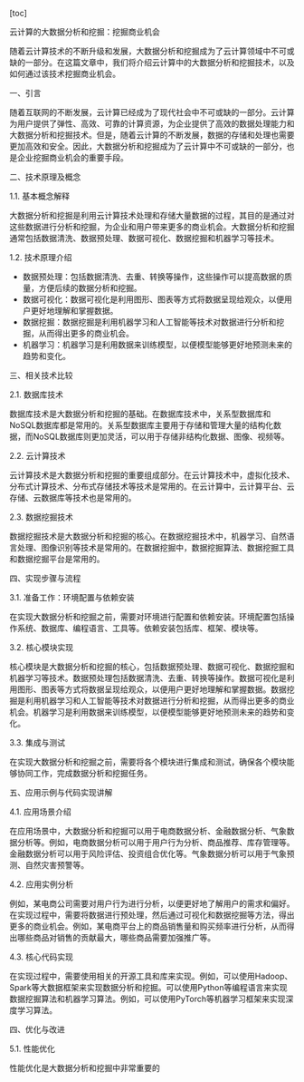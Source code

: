 
[toc]                    
                
                
云计算的大数据分析和挖掘：挖掘商业机会

随着云计算技术的不断升级和发展，大数据分析和挖掘成为了云计算领域中不可或缺的一部分。在这篇文章中，我们将介绍云计算中的大数据分析和挖掘技术，以及如何通过该技术挖掘商业机会。

一、引言

随着互联网的不断发展，云计算已经成为了现代社会中不可或缺的一部分。云计算为用户提供了弹性、高效、可靠的计算资源，为企业提供了高效的数据处理能力和大数据分析和挖掘技术。但是，随着云计算的不断发展，数据的存储和处理也需要更加高效和安全。因此，大数据分析和挖掘成为了云计算中不可或缺的一部分，也是企业挖掘商业机会的重要手段。

二、技术原理及概念

1.1. 基本概念解释

大数据分析和挖掘是利用云计算技术处理和存储大量数据的过程，其目的是通过对这些数据进行分析和挖掘，为企业和用户带来更多的商业机会。大数据分析和挖掘通常包括数据清洗、数据预处理、数据可视化、数据挖掘和机器学习等技术。

1.2. 技术原理介绍

- 数据预处理：包括数据清洗、去重、转换等操作，这些操作可以提高数据的质量，方便后续的数据分析和挖掘。
- 数据可视化：数据可视化是利用图形、图表等方式将数据呈现给观众，以便用户更好地理解和掌握数据。
- 数据挖掘：数据挖掘是利用机器学习和人工智能等技术对数据进行分析和挖掘，从而得出更多的商业机会。
- 机器学习：机器学习是利用数据来训练模型，以便模型能够更好地预测未来的趋势和变化。

三、相关技术比较

2.1. 数据库技术

数据库技术是大数据分析和挖掘的基础。在数据库技术中，关系型数据库和NoSQL数据库都是常用的。关系型数据库主要用于存储和管理大量的结构化数据，而NoSQL数据库则更加灵活，可以用于存储非结构化数据、图像、视频等。

2.2. 云计算技术

云计算技术是大数据分析和挖掘的重要组成部分。在云计算技术中，虚拟化技术、分布式计算技术、分布式存储技术等技术是常用的。在云计算中，云计算平台、云存储、云数据库等技术也是常用的。

2.3. 数据挖掘技术

数据挖掘技术是大数据分析和挖掘的核心。在数据挖掘技术中，机器学习、自然语言处理、图像识别等技术是常用的。在数据挖掘中，数据挖掘算法、数据挖掘工具和数据挖掘平台是常用的。

四、实现步骤与流程

3.1. 准备工作：环境配置与依赖安装

在实现大数据分析和挖掘之前，需要对环境进行配置和依赖安装。环境配置包括操作系统、数据库、编程语言、工具等。依赖安装包括库、框架、模块等。

3.2. 核心模块实现

核心模块是大数据分析和挖掘的核心，包括数据预处理、数据可视化、数据挖掘和机器学习等技术。数据预处理包括数据清洗、去重、转换等操作。数据可视化是利用图形、图表等方式将数据呈现给观众，以便用户更好地理解和掌握数据。数据挖掘是利用机器学习和人工智能等技术对数据进行分析和挖掘，从而得出更多的商业机会。机器学习是利用数据来训练模型，以便模型能够更好地预测未来的趋势和变化。

3.3. 集成与测试

在实现大数据分析和挖掘之前，需要将各个模块进行集成和测试，确保各个模块能够协同工作，完成数据分析和挖掘任务。

五、应用示例与代码实现讲解

4.1. 应用场景介绍

在应用场景中，大数据分析和挖掘可以用于电商数据分析、金融数据分析、气象数据分析等。例如，电商数据分析可以用于用户行为分析、商品推荐、库存管理等。金融数据分析可以用于风险评估、投资组合优化等。气象数据分析可以用于气象预测、自然灾害预警等。

4.2. 应用实例分析

例如，某电商公司需要对用户行为进行分析，以便更好地了解用户的需求和偏好。在实现过程中，需要将数据进行预处理，然后通过可视化和数据挖掘等方法，得出更多的商业机会。例如，某电商平台上的商品销售量和购买频率进行分析，从而得出哪些商品对销售的贡献最大，哪些商品需要加强推广等。

4.3. 核心代码实现

在实现过程中，需要使用相关的开源工具和库来实现。例如，可以使用Hadoop、Spark等大数据框架来实现数据分析和挖掘。可以使用Python等编程语言来实现数据挖掘算法和机器学习算法。例如，可以使用PyTorch等机器学习框架来实现深度学习算法。

四、优化与改进

5.1. 性能优化

性能优化是大数据分析和挖掘中非常重要的

